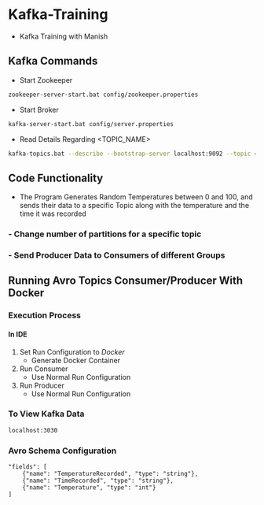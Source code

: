 # Kafka-Training
- <UNNAMED COMPANY> Kafka Training with Manish

## Kafka Commands
- Start Zookeeper
```sh
zookeeper-server-start.bat config/zookeeper.properties
```
- Start Broker
```sh
kafka-server-start.bat config/server.properties
```
- Read Details Regarding <TOPIC_NAME>
```sh
kafka-topics.bat --describe --bootstrap-server localhost:9092 --topic <TOPIC_NAME>
```

## Code Functionality
- The Program Generates Random Temperatures between 0 and 100, and sends their data to a specific Topic along with the temperature and the time it was recorded
### - Change number of partitions for a specific topic
### - Send Producer Data to Consumers of different Groups

## Running Avro Topics Consumer/Producer With Docker
### Execution Process
#### In IDE
1. Set Run Configuration to *Docker*
   * Generate Docker Container
2. Run Consumer
   * Use Normal Run Configuration
3. Run Producer
   * Use Normal Run Configuration

### To View Kafka Data
```sh
localhost:3030
```

### Avro Schema Configuration
~~~~
"fields": [
    {"name": "TemperatureRecorded", "type": "string"},
    {"name": "TimeRecorded", "type": "string"},
    {"name": "Temperature", "type": "int"}
]
~~~~
